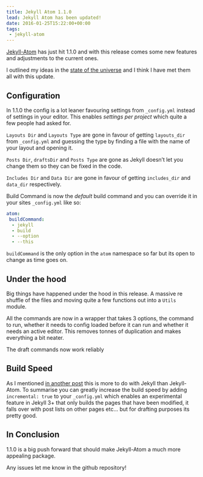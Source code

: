 ```yaml
---
title: Jekyll Atom 1.1.0
lead: Jekyll Atom has been updated!
date: 2016-01-25T15:22:00+00:00
tags:
 - jekyll-atom
---
```

[Jekyll-Atom](https://github.com/Arcath/jekyll-atom) has just hit 1.1.0 and with this release comes some new features and adjustments to the current ones.

I outlined my ideas in the [state of the universe](/2016/01/state-of-the-universe) and I think I have met them all with this update.

## Configuration

In 1.1.0 the config is a lot leaner favouring settings from `_config.yml` instead of settings in your editor. This enables _settings per project_ which quite a few people had asked for.

`Layouts Dir` and `Layouts Type` are gone in favour of getting `layouts_dir` from `_config.yml` and guessing the type by finding a file with the name of your layout and opening it.

`Posts Dir`, `draftsDir` and `Posts Type` are gone as Jekyll doesn’t let you change them so they can be fixed in the code.

`Includes Dir` and `Data Dir` are gone in favour of getting `includes_dir` and `data_dir` respectively.

Build Command is now the _default_ build command and you can override it in your sites `_config.yml` like so:

```yaml
atom:
 buildCommand:
  - jekyll
  - build
  - --option
  - --this
```

`buildCommand` is the only option in the `atom` namespace so far but its open to change as time goes on.

## Under the hood

Big things have happened under the hood in this release. A massive re shuffle of the files and moving quite a few functions out into a `Utils` module.

All the commands are now in a wrapper that takes 3 options, the command to run, whether it needs to config loaded before it can run and whether it needs an active editor. This removes tonnes of duplication and makes everything a bit neater.

The draft commands now work reliably

## Build Speed

As I mentioned [in another post](/2016/01/improving-speed-in-jekyll-atom) this is more to do with Jekyll than Jekyll-Atom. To summarise you can greatly increase the build speed by adding `incremental: true` to your `_config.yml` which enables an experimental feature in Jekyll 3+ that only builds the pages that have been modified, it falls over with post lists on other pages etc… but for drafting purposes its pretty good.

## In Conclusion

1.1.0 is a big push forward that should make Jekyll-Atom a much more appealing package.

Any issues let me know in the github repository!
